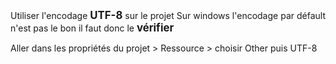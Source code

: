 Utiliser l'encodage <strong style="font-size: 1.2em">UTF-8</strong> sur le projet
Sur windows l'encodage par défault n'est pas le bon il faut donc le <strong style="font-size: 1.2em">vérifier</strong>

Aller dans les propriétés du projet > Ressource > choisir Other puis UTF-8